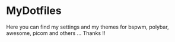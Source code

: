 # MyDotfiles
Here you can find my settings and my themes for bspwm, polybar, awesome, picom and others ... Thanks !!

